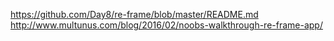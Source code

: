 
https://github.com/Day8/re-frame/blob/master/README.md
http://www.multunus.com/blog/2016/02/noobs-walkthrough-re-frame-app/
